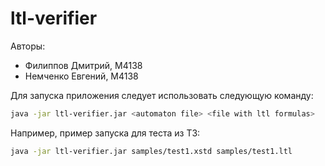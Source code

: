 # ltl-verifier

Авторы:
* Филиппов Дмитрий, М4138
* Немченко Евгений, М4138

Для запуска приложения следует использовать следующую команду:
```bash
java -jar ltl-verifier.jar <automaton file> <file with ltl formulas>
```

Например, пример запуска для теста из ТЗ:
```bash
java -jar ltl-verifier.jar samples/test1.xstd samples/test1.ltl
```